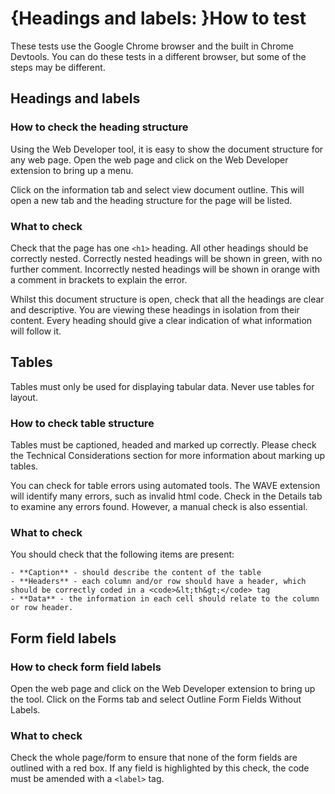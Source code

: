 # {Headings and labels: }How to test

These tests use the Google Chrome browser and the built in Chrome Devtools. You can do these tests in a different browser, but some of the steps may be different.

## Headings and labels

### How to check the heading structure

Using the Web Developer tool, it is easy to show the document structure for any web page. Open the web page and click on the Web Developer extension to bring up a menu.

Click on the information tab and select view document outline. This will open a new tab and the heading structure for the page will be listed.

### What to check

Check that the page has one <code>&lt;h1&gt;</code> heading. All other headings should be correctly nested. Correctly nested headings will be shown in green, with no further comment. Incorrectly nested headings will be shown in orange with a comment in brackets to explain the error.

Whilst this document structure is open, check that all the headings are clear and descriptive. You are viewing these headings in isolation from their content. Every heading should give a clear indication of what information will follow it.

## Tables

Tables must only be used for displaying tabular data. Never use tables for layout.

### How to check table structure

Tables must be captioned, headed and marked up correctly. Please check the Technical Considerations section for more information about marking up tables.

You can check for table errors using automated tools. The WAVE extension will identify many errors, such as invalid html code. Check in the Details tab to examine any errors found. However, a manual check is also essential.

### What to check

You should check that the following items are present:

	- **Caption** - should describe the content of the table
	- **Headers** - each column and/or row should have a header, which should be correctly coded in a <code>&lt;th&gt;</code> tag
	- **Data** - the information in each cell should relate to the column or row header.

## Form field labels

### How to check form field labels

Open the web page and click on the Web Developer extension to bring up the tool. Click on the Forms tab and select Outline Form Fields Without Labels.

### What to check

Check the whole page/form to ensure that none of the form fields are outlined with a red box. If any field is highlighted by this check, the code must be amended with a <code>&lt;label&gt;</code> tag.

